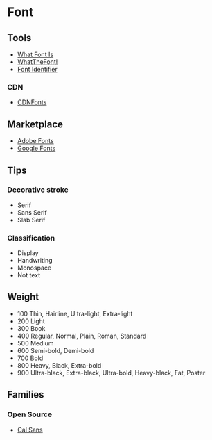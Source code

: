 # Font

<!--
vk

TTF, OTF, WOFF, EOT & SVG
-->

## Tools

- [What Font Is](https://whatfontis.com)
- [WhatTheFont!](https://myfonts.com/WhatTheFont)
- [Font Identifier](https://fontsquirrel.com/matcherator)

### CDN

- [CDNFonts](https://cdnfonts.com)

## Marketplace

- [Adobe Fonts](https://fonts.adobe.com)
- [Google Fonts](https://fonts.google.com)

<!--
https://fontspring.com
-->

## Tips

### Decorative stroke

- Serif
- Sans Serif
- Slab Serif

### Classification

- Display
- Handwriting
- Monospace
- Not text

<!--
- Script
- Symbols
- Blackletter
-->

## Weight

- 100 Thin, Hairline, Ultra-light, Extra-light
- 200 Light
- 300 Book
- 400 Regular, Normal, Plain, Roman, Standard
- 500 Medium
- 600 Semi-bold, Demi-bold
- 700 Bold
- 800 Heavy, Black, Extra-bold
- 900 Ultra-black, Extra-black, Ultra-bold, Heavy-black, Fat, Poster

## Families

<!--
sans
code
-->

### Open Source

- [Cal Sans](https://github.com/calcom/font)
